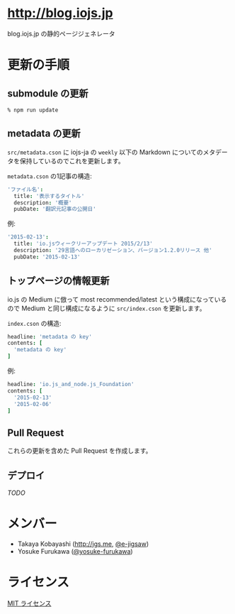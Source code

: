 http://blog.iojs.jp
===================

blog.iojs.jp の静的ページジェネレータ

# 更新の手順

## submodule の更新

```
% npm run update
```

## metadata の更新

`src/metadata.cson` に iojs-ja の `weekly` 以下の Markdown についてのメタデータを保持しているのでこれを更新します。

`metadata.cson` の1記事の構造:

```cson
'ファイル名':
  title: '表示するタイトル'
  description: '概要'
  pubDate: '翻訳元記事の公開日'
```

例:

```cson
'2015-02-13':
  title: 'io.jsウィークリーアップデート 2015/2/13'
  description: '29言語へのローカリゼーション、バージョン1.2.0リリース 他'
  pubDate: '2015-02-13'
```

## トップページの情報更新

io.js の Medium に倣って most recommended/latest という構成になっているので Medium と同じ構成になるように `src/index.cson` を更新します。

`index.cson` の構造:

```cson
headline: 'metadata の key'
contents: [
  'metadata の key'
]
```

例:

```cson
headline: 'io.js_and_node.js_Foundation'
contents: [
  '2015-02-13'
  '2015-02-06'
]
```

## Pull Request

これらの更新を含めた Pull Request を作成します。

## デプロイ

*TODO*

# メンバー

* Takaya Kobayashi (http://jgs.me, [@e-jigsaw](http://github.com/e-jigsaw))
* Yosuke Furukawa ([@yosuke-furukawa](https://github.com/yosuke-furukawa))

# ライセンス

[MIT ライセンス](https://tldrlegal.com/license/mit-license)
